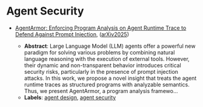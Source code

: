 # Agent Security

- [AgentArmor: Enforcing Program Analysis on Agent Runtime Trace to Defend Against Prompt Injection](../venues/arXiv2025/paper_17.md), ([arXiv2025](../venues/arXiv2025/README.md))

  - **Abstract**: Large Language Model (LLM) agents offer a powerful new paradigm for solving various problems by combining natural language reasoning with the execution of external tools. However, their dynamic and non-transparent behavior introduces critical security risks, particularly in the presence of prompt injection attacks. In this work, we propose a novel insight that treats the agent runtime traces as structured programs with analyzable semantics. Thus, we present AgentArmor, a program analysis framewo...
  - **Labels**: [agent design](agent_design.md), [agent security](agent_security.md)

